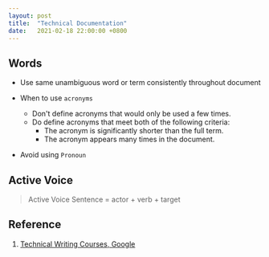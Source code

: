 ```yaml
---
layout: post
title:  "Technical Documentation"
date:   2021-02-18 22:00:00 +0800
---
```


## Words

- Use same unambiguous word or term consistently throughout document
- When to use `acronyms`

  - Don't define acronyms that would only be used a few times.
  - Do define acronyms that meet both of the following criteria:
    - The acronym is significantly shorter than the full term.
    - The acronym appears many times in the document.

- Avoid using `Pronoun`

## Active Voice

> Active Voice Sentence = actor + verb + target



## Reference

1. [Technical Writing Courses, Google](https://developers.google.com/tech-writing)